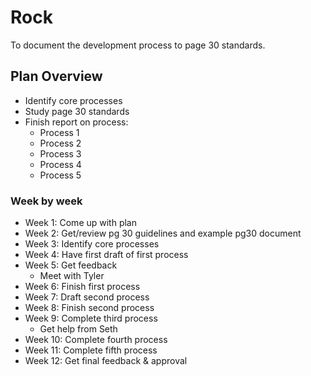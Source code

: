 # Rock

To document the development process to page 30 standards.

## Plan Overview

* Identify core processes
* Study page 30 standards
* Finish report on process:
    * Process 1
    * Process 2
    * Process 3
    * Process 4
    * Process 5

### Week by week

* Week 1: Come up with plan
* Week 2: Get/review pg 30 guidelines and example pg30 document
* Week 3: Identify core processes
* Week 4: Have first draft of first process
* Week 5: Get feedback
    * Meet with Tyler
* Week 6: Finish first process 
* Week 7: Draft second process
* Week 8: Finish second process
* Week 9: Complete third process
    * Get help from Seth
* Week 10: Complete fourth process
* Week 11: Complete fifth process
* Week 12: Get final feedback & approval
